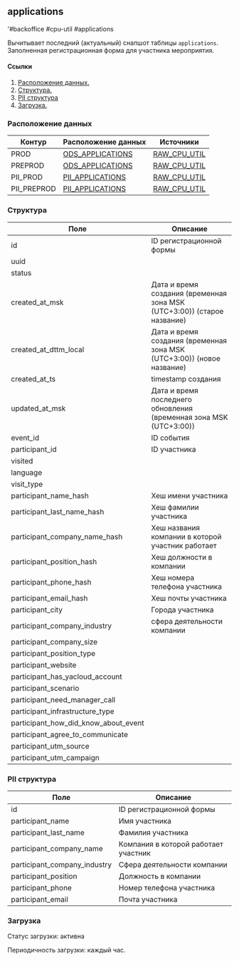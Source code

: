 ## applications
'#backoffice #cpu-util #applications

Вычитывает последний (актуальный) снапшот таблицы `applications`. Заполненная регистрационная форма для участника мероприятия.

#### Ссылки
1. [Расположение данных.](#расположение-данных)
2. [Структура.](#структура)
3. [PII структура](#PII-структура)
4. [Загрузка.](#загрузка)

### Расположение данных
| Контур      | Расположение данных                                                                                                              | Источники                                                                                                                           |
|-------------|----------------------------------------------------------------------------------------------------------------------------------|-------------------------------------------------------------------------------------------------------------------------------------|
| PROD        | [ODS_APPLICATIONS](https://yt.yandex-team.ru/hahn/navigation?path=//home/cloud-dwh/data/prod/ods/backoffice/applications)        | [RAW_CPU_UTIL](https://yt.yandex-team.ru/hahn/navigation?path=//home/cloud-dwh/data/prod/raw/postgresql/backoffice/applications)    |
| PREPROD     | [ODS_APPLICATIONS](https://yt.yandex-team.ru/hahn/navigation?path=//home/cloud-dwh/data/preprod/ods/backoffice/applications)     | [RAW_CPU_UTIL](https://yt.yandex-team.ru/hahn/navigation?path=//home/cloud-dwh/data/preprod/raw/postgresql/backoffice/applications) |
| PII_PROD    | [PII_APPLICATIONS](https://yt.yandex-team.ru/hahn/navigation?path=//home/cloud-dwh/data/prod/ods/backoffice/PII/applications)    | [RAW_CPU_UTIL](https://yt.yandex-team.ru/hahn/navigation?path=//home/cloud-dwh/data/preprod/raw/postgresql/backoffice/applications) |
| PII_PREPROD | [PII_APPLICATIONS](https://yt.yandex-team.ru/hahn/navigation?path=//home/cloud-dwh/data/preprod/ods/backoffice/PII/applications) | [RAW_CPU_UTIL](https://yt.yandex-team.ru/hahn/navigation?path=//home/cloud-dwh/data/preprod/raw/postgresql/backoffice/applications) |


### Структура
| Поле                                 | Описание                                                                |
|--------------------------------------|-------------------------------------------------------------------------|
| id                                   | ID регистрационной формы                                                |
| uuid                                 | 	                                                                       |
| status                               | 	                                                                       |
| created_at_msk                       | Дата и время создания (временная зона MSK (UTC+3:00)) (старое название) |
| created_at_dttm_local                | Дата и время создания (временная зона MSK (UTC+3:00)) (новое название)  |
| created_at_ts                        | timestamp создания                                                      |
| updated_at_msk                       | Дата и время последнего обновления (временная зона MSK (UTC+3:00))      |
| event_id                             | ID события                                                              |
| participant_id                       | ID участника                                                            |
| visited                              | 	                                                                       |
| language                             | 	                                                                       |
| visit_type                           | 	                                                                       |
| participant_name_hash                | Хеш имени участника                                                     |
| participant_last_name_hash           | Хеш фамилии участника                                                   |
| participant_company_name_hash        | Хеш названия компании в которой участник работает                       |
| participant_position_hash            | Хеш должности в компании                                                |
| participant_phone_hash               | Хеш номера телефона участника                                           |
| participant_email_hash               | Хеш почты участника                                                     |
| participant_city                     | Города участника                                                        |
| participant_company_industry         | сфера деятельности компании                                             |
| participant_company_size             | 	                                                                       |
| participant_position_type            | 	                                                                       |
| participant_website                  | 	                                                                       |
| participant_has_yacloud_account      | 	                                                                       |
| participant_scenario                 | 	                                                                       |
| participant_need_manager_call        | 	                                                                       |
| participant_infrastructure_type      | 	                                                                       |
| participant_how_did_know_about_event | 	                                                                       |
| participant_agree_to_communicate     | 	                                                                       |
| participant_utm_source               |                                                                         |
| participant_utm_campaign             |                                                                         |


### PII cтруктура
| Поле                         | Описание                             |
|------------------------------|--------------------------------------|
| id                           | ID регистрационной формы             |
| participant_name             | Имя участника                        |
| participant_last_name        | Фамилия участника                    |
| participant_company_name     | Компания в которой работает участник |
| participant_company_industry | Сфера деятельности компании          |
| participant_position         | Должность в компании                 |
| participant_phone            | Номер телефона участника             |
| participant_email            | Почта участника                      |

### Загрузка

Статус загрузки: активна

Периодичность загрузки: каждый час.
